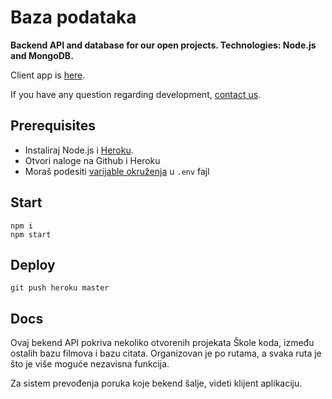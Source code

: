 # Baza podataka

**Backend API and database for our open projects. Technologies: Node.js and MongoDB.**

Client app is [here](https://github.com/skolakoda/programerski-citati).

If you have any question regarding development, [contact us](https://skolakoda.org/kontakt).

## Prerequisites

- Instaliraj Node.js i [Heroku](https://devcenter.heroku.com/articles/heroku-cli).
- Otvori naloge na Github i Heroku
- Moraš podesiti [varijable okruženja](https://devcenter.heroku.com/articles/heroku-local#set-up-your-local-environment-variables) u `.env` fajl

## Start

```
npm i
npm start
```

## Deploy

```
git push heroku master
```

## Docs

Ovaj bekend API pokriva nekoliko otvorenih projekata Škole koda, između ostalih bazu filmova i bazu citata. Organizovan je po rutama, a svaka ruta je što je više moguće nezavisna funkcija.

Za sistem prevođenja poruka koje bekend šalje, videti klijent aplikaciju.
